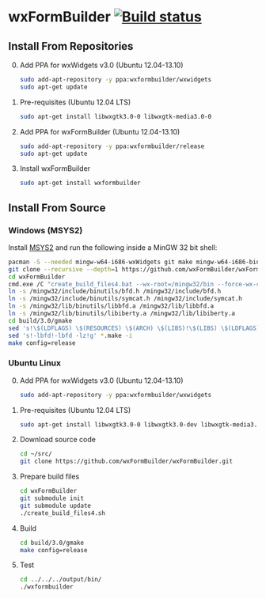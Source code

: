 # wxFormBuilder [![Build status](https://ci.appveyor.com/api/projects/status/yxpn19g0st7l9r8x?svg=true)](https://ci.appveyor.com/project/jhasse/wxformbuilder-461d5)

## Install From Repositories

0. Add PPA for wxWidgets v3.0 (Ubuntu 12.04-13.10)

	```sh
	sudo add-apt-repository -y ppa:wxformbuilder/wxwidgets
	sudo apt-get update
	```
1. Pre-requisites (Ubuntu 12.04 LTS)

	```sh
	sudo apt-get install libwxgtk3.0-0 libwxgtk-media3.0-0
	```
2. Add PPA for wxFormBuilder (Ubuntu 12.04-13.10)

	```sh
	sudo add-apt-repository -y ppa:wxformbuilder/release
	sudo apt-get update
	```
3. Install wxFormBuilder

	```sh
	sudo apt-get install wxformbuilder
	```

## Install From Source

### Windows (MSYS2)

Install [MSYS2](http://msys2.github.io/) and run the following inside a MinGW 32 bit shell:

```sh
pacman -S --needed mingw-w64-i686-wxWidgets git make mingw-w64-i686-binutils mingw-w64-i686-gcc
git clone --recursive --depth=1 https://github.com/wxFormBuilder/wxFormBuilder
cd wxFormBuilder
cmd.exe /C "create_build_files4.bat --wx-root=/mingw32/bin --force-wx-config --disable-mediactrl"
ln -s /mingw32/include/binutils/bfd.h /mingw32/include/bfd.h
ln -s /mingw32/include/binutils/symcat.h /mingw32/include/symcat.h
ln -s /mingw32/lib/binutils/libbfd.a /mingw32/lib/libbfd.a
ln -s /mingw32/lib/binutils/libiberty.a /mingw32/lib/libiberty.a
cd build/3.0/gmake
sed 's!\$(LDFLAGS) \$(RESOURCES) \$(ARCH) \$(LIBS)!\$(LIBS) \$(LDFLAGS) \$(RESOURCES) \$(ARCH)!g' *.make -i
sed 's!-lbfd!-lbfd -lz!g' *.make -i
make config=release
```

### Ubuntu Linux

0. Add PPA for wxWidgets v3.0 (Ubuntu 12.04-13.10)

	```sh
	sudo add-apt-repository -y ppa:wxformbuilder/wxwidgets
	```
1. Pre-requisites (Ubuntu 12.04 LTS)

	```sh
	sudo apt-get install libwxgtk3.0-0 libwxgtk3.0-dev libwxgtk-media3.0-dev
	```
2. Download source code

	```sh
	cd ~/src/
	git clone https://github.com/wxFormBuilder/wxFormBuilder.git
	```
3. Prepare build files

	```sh
	cd wxFormBuilder
	git submodule init
	git submodule update
	./create_build_files4.sh
	```
4. Build

	```sh
	cd build/3.0/gmake
	make config=release
	```
4. Test

	```sh
	cd ../../../output/bin/
	./wxformbuilder
	```
